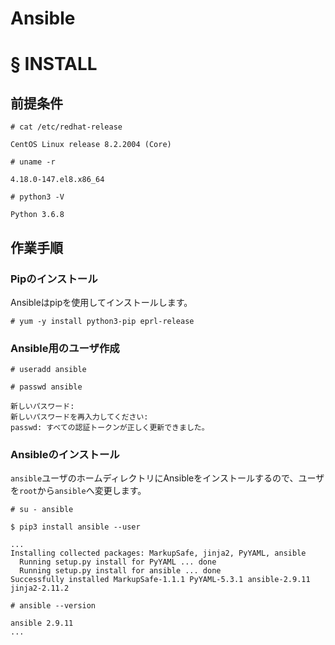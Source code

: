 # Ansible
# § INSTALL
## 前提条件
```
# cat /etc/redhat-release
```
```
CentOS Linux release 8.2.2004 (Core)
```
```
# uname -r
```
```
4.18.0-147.el8.x86_64
```
```
# python3 -V
```
```
Python 3.6.8
```
## 作業手順
### Pipのインストール
Ansibleはpipを使用してインストールします。
```
# yum -y install python3-pip eprl-release
```
### Ansible用のユーザ作成
```
# useradd ansible
```
```
# passwd ansible
```
```
新しいパスワード:
新しいパスワードを再入力してください:
passwd: すべての認証トークンが正しく更新できました。
```
### Ansibleのインストール
`ansible`ユーザのホームディレクトリにAnsibleをインストールするので、ユーザを`root`から`ansible`へ変更します。
```
# su - ansible
```
```
$ pip3 install ansible --user
```
```
...
Installing collected packages: MarkupSafe, jinja2, PyYAML, ansible
  Running setup.py install for PyYAML ... done
  Running setup.py install for ansible ... done
Successfully installed MarkupSafe-1.1.1 PyYAML-5.3.1 ansible-2.9.11 jinja2-2.11.2
```
```
# ansible --version
```
```
ansible 2.9.11
...
```
